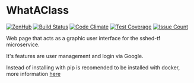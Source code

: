# WhatAClass

[![ZenHub](https://raw.githubusercontent.com/ZenHubIO/support/master/zenhub-badge.png)](https://zenhub.com)
[![Build Status](https://travis-ci.org/Jazriel/WhatAClass.svg?branch=master)](https://travis-ci.org/Jazriel/WhatAClass)
[![Code Climate](https://codeclimate.com/github/Jazriel/WhatAClass/badges/gpa.svg)](https://codeclimate.com/github/Jazriel/WhatAClass)
[![Test Coverage](https://codeclimate.com/github/Jazriel/WhatAClass/badges/coverage.svg)](https://codeclimate.com/github/Jazriel/WhatAClass/coverage)
[![Issue Count](https://codeclimate.com/github/Jazriel/WhatAClass/badges/issue_count.svg)](https://codeclimate.com/github/Jazriel/WhatAClass)

Web page that acts as a graphic user interface for the sshed-tf microservice.


It's features are user management and login via Google.

Instead of installing with pip is recomended to be installed with docker, more information [here](https://github.com/Jazriel/TFG/tree/master/instalation)

